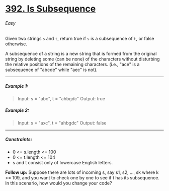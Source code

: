 
# [392. Is Subsequence](https://leetcode.com/problems/is-subsequence "392. Is Subsequence")
###### Easy

Given two strings `s` and `t`, return true if `s` is a subsequence of `t`, or false otherwise.

A subsequence of a string is a new string that is formed from the original string by deleting some (can be none) of the characters without disturbing the relative positions of the remaining characters. (i.e., "ace" is a subsequence of "abcde" while "aec" is not).


------------


##### Example 1:

> Input: s = "abc", t = "ahbgdc"
Output: true

##### Example 2:

> Input: s = "axc", t = "ahbgdc"
Output: false

------------


##### Constraints:

- 0 <= s.length <= 100
- 0 <= t.length <= 104
- s and t consist only of lowercase English letters.
 

**Follow up:** Suppose there are lots of incoming s, say s1, s2, ..., sk where k >= 109, and you want to check one by one to see if t has its subsequence. In this scenario, how would you change your code?